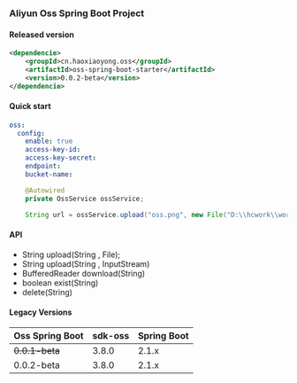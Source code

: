 ### Aliyun Oss Spring Boot Project

#### Released version

```xml
<dependencie>
    <groupId>cn.haoxiaoyong.oss</groupId>
    <artifactId>oss-spring-boot-starter</artifactId>
    <version>0.0.2-beta</version>
</dependencie>
```
#### Quick start

```yaml
oss:
  config:
    enable: true
    access-key-id: 
    access-key-secret: 
    endpoint: 
    bucket-name: 
```

```java
    @Autowired
    private OssService ossService;

    String url = ossService.upload("oss.png", new File("D:\\hcwork\\work-doc\\oss.png"));
```

#### API

* String upload(String , File);
* String upload(String , InputStream)
* BufferedReader download(String)
* boolean exist(String)
* delete(String)

#### Legacy Versions

|  Oss Spring Boot  | sdk-oss  | Spring Boot |
|  ----  | ----  |  ----    |
|~~0.0.1-beta~~| 3.8.0 |  2.1.x |
| 0.0.2-beta | 3.8.0 |  2.1.x |
